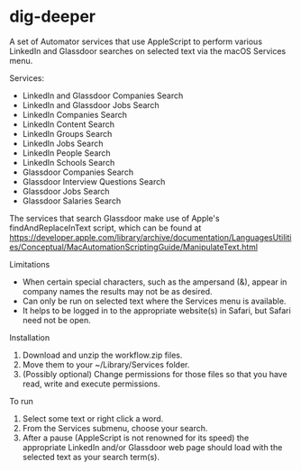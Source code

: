 # dig-deeper
A set of Automator services that use AppleScript to perform various LinkedIn and Glassdoor searches on selected text via the macOS Services menu.

Services:

* LinkedIn and Glassdoor Companies Search
* LinkedIn and Glassdoor Jobs Search
* LinkedIn Companies Search
* LinkedIn Content Search
* LinkedIn Groups Search
* LinkedIn Jobs Search
* LinkedIn People Search
* LinkedIn Schools Search
* Glassdoor Companies Search
* Glassdoor Interview Questions Search
* Glassdoor Jobs Search
* Glassdoor Salaries Search

The services that search Glassdoor make use of Apple's findAndReplaceInText script, which can be found at https://developer.apple.com/library/archive/documentation/LanguagesUtilities/Conceptual/MacAutomationScriptingGuide/ManipulateText.html

Limitations

* When certain special characters, such as the ampersand (&), appear in company names the results may not be as desired.
* Can only be run on selected text where the Services menu is available.
* It helps to be logged in to the appropriate website(s) in Safari, but Safari need not be open.

Installation

1. Download and unzip the workflow.zip files.
2. Move them to your ~/Library/Services folder.
3. (Possibly optional) Change permissions for those files so that you have read, write and execute permissions.

To run
1. Select some text or right click a word.
2. From the Services submenu, choose your search.
3. After a pause (AppleScript is not renowned for its speed) the appropriate LinkedIn and/or Glassdoor web page should load with the selected text as your search term(s).
